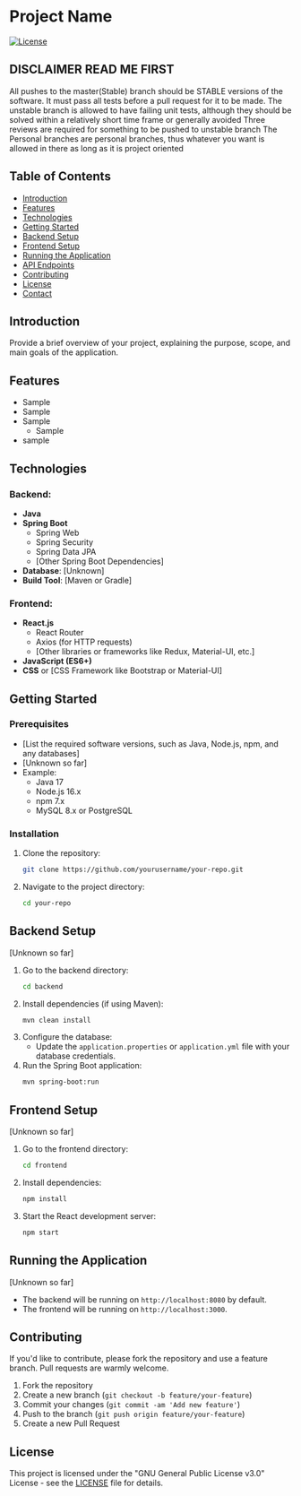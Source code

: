 # Project Name

[![License](https://github.com/P3-Group-SW3/P3-VinMedDans/blob/main/LICENSE)](LICENSE)


## DISCLAIMER READ ME FIRST
All pushes to the master(Stable) branch should be STABLE versions of the software. It must pass all tests before a pull request for it to be made. 
The unstable branch is allowed to have failing unit tests, although they should be solved within a relatively short time frame or generally avoided
Three reviews are required for something to be pushed to unstable branch
The Personal branches are personal branches, thus whatever you want is allowed in there as long as it is project oriented

## Table of Contents
- [Introduction](#introduction)
- [Features](#features)
- [Technologies](#technologies)
- [Getting Started](#getting-started)
- [Backend Setup](#backend-setup)
- [Frontend Setup](#frontend-setup)
- [Running the Application](#running-the-application)
- [API Endpoints](#api-endpoints)
- [Contributing](#contributing)
- [License](#license)
- [Contact](#contact)

## Introduction

Provide a brief overview of your project, explaining the purpose, scope, and main goals of the application.

## Features

- Sample
- Sample
- Sample
  - Sample
- sample

## Technologies

### Backend:
- **Java** 
- **Spring Boot** 
  - Spring Web
  - Spring Security
  - Spring Data JPA
  - [Other Spring Boot Dependencies]
- **Database**: [Unknown]
- **Build Tool**: [Maven or Gradle]

### Frontend:
- **React.js**
  - React Router
  - Axios (for HTTP requests)
  - [Other libraries or frameworks like Redux, Material-UI, etc.]
- **JavaScript (ES6+)**
- **CSS** or [CSS Framework like Bootstrap or Material-UI]

## Getting Started

### Prerequisites
- [List the required software versions, such as Java, Node.js, npm, and any databases]
- [Unknown so far]
- Example:
  - Java 17
  - Node.js 16.x
  - npm 7.x
  - MySQL 8.x or PostgreSQL

### Installation
1. Clone the repository:
    ```bash
    git clone https://github.com/yourusername/your-repo.git
    ```
2. Navigate to the project directory:
    ```bash
    cd your-repo
    ```

## Backend Setup
[Unknown so far]
1. Go to the backend directory:
    ```bash
    cd backend
    ```
2. Install dependencies (if using Maven):
    ```bash
    mvn clean install
    ```
3. Configure the database:
   - Update the `application.properties` or `application.yml` file with your database credentials.
4. Run the Spring Boot application:
    ```bash
    mvn spring-boot:run
    ```

## Frontend Setup
[Unknown so far]
1. Go to the frontend directory:
    ```bash
    cd frontend
    ```
2. Install dependencies:
    ```bash
    npm install
    ```
3. Start the React development server:
    ```bash
    npm start
    ```

## Running the Application
[Unknown so far]
- The backend will be running on `http://localhost:8080` by default.
- The frontend will be running on `http://localhost:3000`.


## Contributing

If you'd like to contribute, please fork the repository and use a feature branch. Pull requests are warmly welcome.

1. Fork the repository
2. Create a new branch (`git checkout -b feature/your-feature`)
3. Commit your changes (`git commit -am 'Add new feature'`)
4. Push to the branch (`git push origin feature/your-feature`)
5. Create a new Pull Request


## License

This project is licensed under the "GNU General Public License v3.0" License - see the [LICENSE](LICENSE) file for details.

